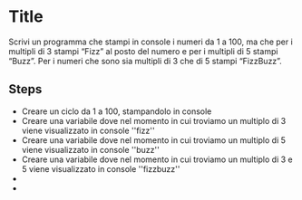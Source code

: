 Title
===

Scrivi un programma che stampi in console i numeri da 1 a 100,
ma che per i multipli di 3 stampi “Fizz” al posto del numero e per i multipli di 5 stampi “Buzz”.
Per i numeri che sono sia multipli di 3 che di 5 stampi “FizzBuzz”.

## Steps
- Creare un ciclo da 1 a 100, stampandolo in console
- Creare una variabile dove nel momento in cui troviamo un multiplo di 3 viene visualizzato in console ''fizz''
- Creare una variabile dove nel momento in cui troviamo un multiplo di 5 viene visualizzato in console ''buzz''
- Creare una variabile dove nel momento in cui troviamo un multiplo di 3 e 5 viene visualizzato in console ''fizzbuzz''
- 
- 

